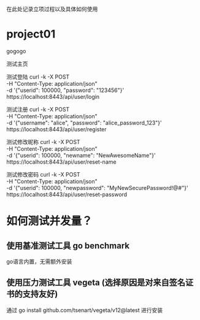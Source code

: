 
在此处记录立项过程以及具体如何使用

# project01
gogogo

测试主页


测试登陆
curl -k -X POST \
  -H "Content-Type: application/json" \
  -d '{"userid": 100000, "password": "123456"}' \
  https://localhost:8443/api/user/login

测试注册
curl -k -X POST \
      -H "Content-Type: application/json" \
      -d '{"username": "alice", "password": "alice_password_123"}' \
      https://localhost:8443/api/user/register

测试修改昵称
curl -k -X POST \
  -H "Content-Type: application/json" \
  -d '{"userid": 100000, "newname": "NewAwesomeName"}' \
  https://localhost:8443/api/user/reset-name

测试修改密码
curl -k -X POST \
  -H "Content-Type: application/json" \
  -d '{"userid": 100000, "newpassword": "MyNewSecurePassword!@#"}' \
  https://localhost:8443/api/user/reset-password

# 如何测试并发量？

## 使用基准测试工具 go benchmark
go语言内置，无需额外安装

## 使用压力测试工具 vegeta (选择原因是对来自签名证书的支持友好)
通过 go install github.com/tsenart/vegeta/v12@latest 进行安装
